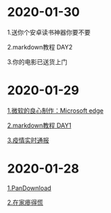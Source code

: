 # 2020-01-30
1.送你个安卓读书神器你要不要

2.markdown教程 DAY2

3.你的电影已送货上门

# 2020-01-29
[1.微软的良心制作：Microsoft edge](https://mp.weixin.qq.com/s?__biz=MzUzNTg4NTE4Mw==&mid=2247483985&idx=1&sn=538e278f209a861bcb1420268fbb20f2&chksm=faffe641cd886f57292d2740f9cd0e2cb4c6e1fded4ad526e10ea4358dd932560abd2004be78&token=1494872994&lang=zh_CN#rd)

[2.markdown教程 DAY1](https://mp.weixin.qq.com/s?__biz=MzUzNTg4NTE4Mw==&mid=2247483985&idx=2&sn=6a94506138562c4b46d92cb141f873ec&chksm=faffe641cd886f57c8f9bbf115a4b12c51624f12d3805c1d527b9f79a7c64c0ce486b3655442&token=1494872994&lang=zh_CN#rd)

[3.疫情实时通报](https://mp.weixin.qq.com/s?__biz=MzUzNTg4NTE4Mw==&mid=2247483985&idx=3&sn=5902262f1c2fc6a039f4ce4a54ef47a7&chksm=faffe641cd886f5721aaa56720f4b570f35845cfc1094b4613f4a53b45a61144d729b02ab274&token=1494872994&lang=zh_CN#rd)

# 2020-01-28
[1.PanDownload](https://mp.weixin.qq.com/s/eGEL5gY6QbH6mkedCkZa-w)

[2.在家瘆得慌](https://mp.weixin.qq.com/s/GLaF3STGcaElNrYMHxQjoQ)
